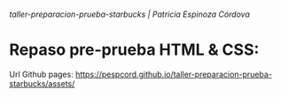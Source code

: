 ###### taller-preparacion-prueba-starbucks | Patricia Espinoza Córdova

# Repaso pre-prueba HTML & CSS:

Url Github pages: https://pespcord.github.io/taller-preparacion-prueba-starbucks/assets/

